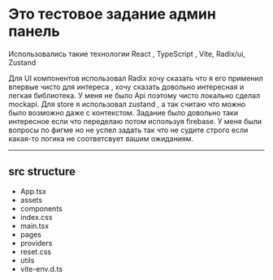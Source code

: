 # Это тестовое задание админ панель

Использовались такие технологии React , TypeScript , Vite, Radix/ui, Zustand

Для UI компонентов использовал Radix хочу сказать что я его применил впервые чисто для интереса ,
хочу сказать довольно интересная и легкая библиотека.
У меня не было Api поэтому чисто локально сделал mockapi.
Для store я использовал zustand , а так считаю что можно было возможно даже с контекстом.
Задание было довольно таки интересное если что переделаю потом используя firebase.
У меня были вопросы по фигме но не успел задать так что не судите строго если какая-то логика не соответсвует вашим ожиданиям.

---

## src structure

- App.tsx
- assets
- components
- index.css
- main.tsx
- pages
- providers
- reset.css
- utils
- vite-env.d.ts
